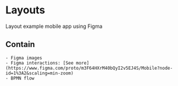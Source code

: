 # Layouts

Layout example mobile app using Figma

## Contain

```
- Figma images
- Figma interactions: [See more](https://www.figma.com/proto/m3F64HXrM40bQyI2v5EJ4S/Mobile?node-id=1%3A2&scaling=min-zoom)
- BPMN flow
```

